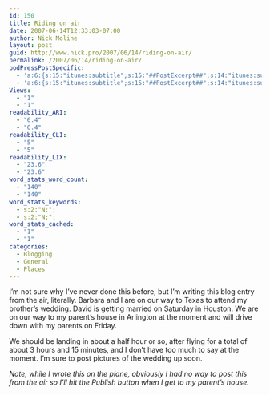 ```yaml
---
id: 150
title: Riding on air
date: 2007-06-14T12:33:03-07:00
author: Nick Moline
layout: post
guid: http://www.nick.pro/2007/06/14/riding-on-air/
permalink: /2007/06/14/riding-on-air/
podPressPostSpecific:
  - 'a:6:{s:15:"itunes:subtitle";s:15:"##PostExcerpt##";s:14:"itunes:summary";s:15:"##PostExcerpt##";s:15:"itunes:keywords";s:17:"##WordPressCats##";s:13:"itunes:author";s:10:"##Global##";s:15:"itunes:explicit";s:7:"Default";s:12:"itunes:block";s:7:"Default";}'
  - 'a:6:{s:15:"itunes:subtitle";s:15:"##PostExcerpt##";s:14:"itunes:summary";s:15:"##PostExcerpt##";s:15:"itunes:keywords";s:17:"##WordPressCats##";s:13:"itunes:author";s:10:"##Global##";s:15:"itunes:explicit";s:7:"Default";s:12:"itunes:block";s:7:"Default";}'
Views:
  - "1"
  - "1"
readability_ARI:
  - "6.4"
  - "6.4"
readability_CLI:
  - "5"
  - "5"
readability_LIX:
  - "23.6"
  - "23.6"
word_stats_word_count:
  - "140"
  - "140"
word_stats_keywords:
  - s:2:"N;";
  - s:2:"N;";
word_stats_cached:
  - "1"
  - "1"
categories:
  - Blogging
  - General
  - Places
---
```

I&#8217;m not sure why I&#8217;ve never done this before, but I&#8217;m writing this blog entry from the air, literally. Barbara and I are on our way to Texas to attend my brother&#8217;s wedding. David is getting married on Saturday in Houston. We are on our way to my parent&#8217;s house in Arlington at the moment and will drive down with my parents on Friday.

We should be landing in about a half hour or so, after flying for a total of about 3 hours and 15 minutes, and I don&#8217;t have too much to say at the moment. I&#8217;m sure to post pictures of the wedding up soon.

_Note, while I wrote this on the plane, obviously I had no way to post this from the air so I&#8217;ll hit the Publish button when I get to my parent&#8217;s house._